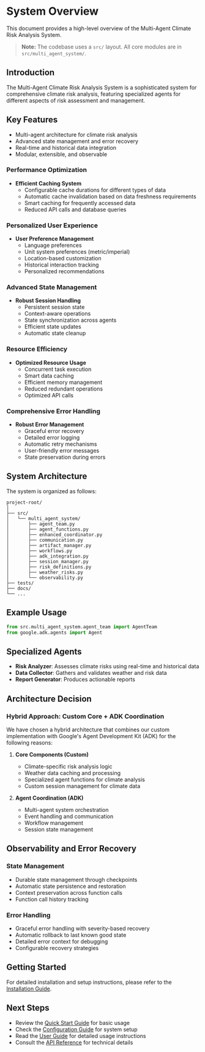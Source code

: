 # System Overview

This document provides a high-level overview of the Multi-Agent Climate Risk Analysis System.

> **Note:** The codebase uses a `src/` layout. All core modules are in `src/multi_agent_system/`.

## Introduction
The Multi-Agent Climate Risk Analysis System is a sophisticated system for comprehensive climate risk analysis, featuring specialized agents for different aspects of risk assessment and management.

## Key Features
- Multi-agent architecture for climate risk analysis
- Advanced state management and error recovery
- Real-time and historical data integration
- Modular, extensible, and observable

### Performance Optimization
- **Efficient Caching System**
  - Configurable cache durations for different types of data
  - Automatic cache invalidation based on data freshness requirements
  - Smart caching for frequently accessed data
  - Reduced API calls and database queries

### Personalized User Experience
- **User Preference Management**
  - Language preferences
  - Unit system preferences (metric/imperial)
  - Location-based customization
  - Historical interaction tracking
  - Personalized recommendations

### Advanced State Management
- **Robust Session Handling**
  - Persistent session state
  - Context-aware operations
  - State synchronization across agents
  - Efficient state updates
  - Automatic state cleanup

### Resource Efficiency
- **Optimized Resource Usage**
  - Concurrent task execution
  - Smart data caching
  - Efficient memory management
  - Reduced redundant operations
  - Optimized API calls

### Comprehensive Error Handling
- **Robust Error Management**
  - Graceful error recovery
  - Detailed error logging
  - Automatic retry mechanisms
  - User-friendly error messages
  - State preservation during errors

## System Architecture

The system is organized as follows:

```
project-root/
│
├── src/
│   └── multi_agent_system/
│       ├── agent_team.py
│       ├── agent_functions.py
│       ├── enhanced_coordinator.py
│       ├── communication.py
│       ├── artifact_manager.py
│       ├── workflows.py
│       ├── adk_integration.py
│       ├── session_manager.py
│       ├── risk_definitions.py
│       ├── weather_risks.py
│       └── observability.py
├── tests/
├── docs/
└── ...
```

## Example Usage

```python
from src.multi_agent_system.agent_team import AgentTeam
from google.adk.agents import Agent
```

## Specialized Agents
- **Risk Analyzer**: Assesses climate risks using real-time and historical data
- **Data Collector**: Gathers and validates weather and risk data
- **Report Generator**: Produces actionable reports

## Architecture Decision

### Hybrid Approach: Custom Core + ADK Coordination
We have chosen a hybrid architecture that combines our custom implementation with Google's Agent Development Kit (ADK) for the following reasons:

1. **Core Components (Custom)**
   - Climate-specific risk analysis logic
   - Weather data caching and processing
   - Specialized agent functions for climate analysis
   - Custom session management for climate data

2. **Agent Coordination (ADK)**
   - Multi-agent system orchestration
   - Event handling and communication
   - Workflow management
   - Session state management

## Observability and Error Recovery

### State Management
- Durable state management through checkpoints
- Automatic state persistence and restoration
- Context preservation across function calls
- Function call history tracking

### Error Handling
- Graceful error handling with severity-based recovery
- Automatic rollback to last known good state
- Detailed error context for debugging
- Configurable recovery strategies

## Getting Started
For detailed installation and setup instructions, please refer to the [Installation Guide](installation.md).

## Next Steps
- Review the [Quick Start Guide](quickstart.md) for basic usage
- Check the [Configuration Guide](configuration.md) for system setup
- Read the [User Guide](user-guide.md) for detailed usage instructions
- Consult the [API Reference](api-reference.md) for technical details 
